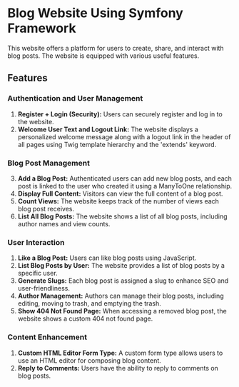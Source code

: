 # Blog Website Using Symfony Framework

This website offers a platform for users to create, share, and interact with blog posts. The website is equipped with various useful features.

## Features

### Authentication and User Management

1. **Register + Login (Security):** Users can securely register and log in to the website.
2. **Welcome User Text and Logout Link:** The website displays a personalized welcome message along with a logout link in the header of all pages using Twig template hierarchy and the 'extends' keyword.

### Blog Post Management

3. **Add a Blog Post:** Authenticated users can add new blog posts, and each post is linked to the user who created it using a ManyToOne relationship.
4. **Display Full Content:** Visitors can view the full content of a blog post.
5. **Count Views:** The website keeps track of the number of views each blog post receives.
6. **List All Blog Posts:** The website shows a list of all blog posts, including author names and view counts.

### User Interaction

1. **Like a Blog Post:** Users can like blog posts using JavaScript.
2. **List Blog Posts by User:** The website provides a list of blog posts by a specific user.
3. **Generate Slugs:** Each blog post is assigned a slug to enhance SEO and user-friendliness.
4. **Author Management:** Authors can manage their blog posts, including editing, moving to trash, and emptying the trash.
5. **Show 404 Not Found Page:** When accessing a removed blog post, the website shows a custom 404 not found page.

### Content Enhancement

1. **Custom HTML Editor Form Type:** A custom form type allows users to use an HTML editor for composing blog content.
2. **Reply to Comments:** Users have the ability to reply to comments on blog posts.
